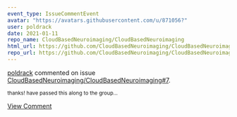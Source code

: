 ```yaml
---
event_type: IssueCommentEvent
avatar: "https://avatars.githubusercontent.com/u/871056?"
user: poldrack
date: 2021-01-11
repo_name: CloudBasedNeuroimaging/CloudBasedNeuroimaging
html_url: https://github.com/CloudBasedNeuroimaging/CloudBasedNeuroimaging/issues/7
repo_url: https://github.com/CloudBasedNeuroimaging/CloudBasedNeuroimaging
---
```


<a href='https://github.com/poldrack' target='_blank'>poldrack</a> commented on issue <a href='https://github.com/CloudBasedNeuroimaging/CloudBasedNeuroimaging/issues/7' target='_blank'>CloudBasedNeuroimaging/CloudBasedNeuroimaging#7</a>.

<small>thanks! have passed this along to the group...</small>

<a href='https://github.com/CloudBasedNeuroimaging/CloudBasedNeuroimaging/issues/7' target='_blank'>View Comment</a>